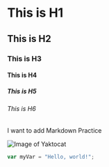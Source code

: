 # This is H1
## This is H2
### This is H3
#### This is H4
##### This is H5
###### This is H6

I want to add Markdown Practice

![Image of Yaktocat](https://octodex.github.com/images/yaktocat.png)

``` javascript
var myVar = "Hello, world!";
```
